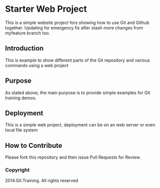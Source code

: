 # Starter Web Project

This is a simple website project fors
showing how to use Git and Github together. Updating for emergency fix after stash
more changes from myfeature branch too.

## Introduction

This is example to show different parts
of the Git repository and various commands
using a web project

## Purpose

As stated above, the main purpose is to
provide simple examples for Git training
demos.

## Deployment

This is a simple web project, deployment
can be on an web server or even local file system

## How to Contribute

Please fork this repository and then issue Pull Requests for Review.

### Copyright

2014.Git.Training. All rights reserved

